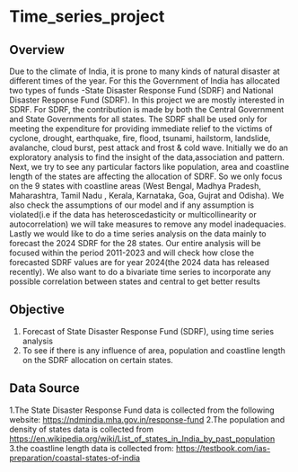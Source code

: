 # Time_series_project

## Overview
Due to the climate of India, it is prone to many kinds of natural disaster at different times of
the year. For this the Government of India has allocated two types of funds -State Disaster
Response Fund (SDRF) and National Disaster Response Fund (SDRF). In this project we are
mostly interested in SDRF. For SDRF, the contribution is made by both the Central
Government and State Governments for all states. The SDRF shall be used only for meeting
the expenditure for providing immediate relief to the victims of cyclone, drought,
earthquake, fire, flood, tsunami, hailstorm, landslide, avalanche, cloud burst, pest attack
and frost & cold wave. Initially we do an exploratory analysis to find the insight of the
data,association and pattern.
Next, we try to see any particular factors like population, area and coastline length of the
states are affecting the allocation of SDRF. So we only focus on the 9 states with coastline
areas (West Bengal, Madhya Pradesh, Maharashtra, Tamil Nadu , Kerala, Karnataka, Goa,
Gujrat and Odisha). We also check the assumptions of our model and if any assumption is
violated(i.e if the data has heteroscedasticity or multicollinearity or autocorrelation) we will
take measures to remove any model inadequacies.
Lastly we would like to do a time series analysis on the data mainly to forecast the 2024
SDRF for the 28 states. Our entire analysis will be focused within the period 2011-2023 and
will check how close the forecasted SDRF values are for year 2024(the 2024 data has
released recently). We also want to do a bivariate time series to incorporate any possible
correlation between states and central to get better results

## Objective
1. Forecast of State Disaster Response Fund (SDRF), using time series analysis
2. To see if there is any influence of area, population and coastline length on the SDRF
allocation on certain states.

## Data Source
1.The State Disaster Response Fund data is collected from the following website:
https://ndmindia.mha.gov.in/response-fund
2.The population and density of states data is collected from
https://en.wikipedia.org/wiki/List_of_states_in_India_by_past_population
3.the coastline length data is collected from:
https://testbook.com/ias-preparation/coastal-states-of-india







